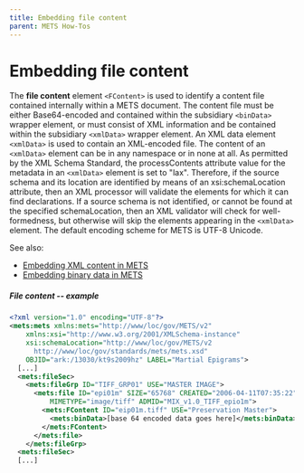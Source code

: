 ```yaml
---
title: Embedding file content
parent: METS How-Tos
---
```

# Embedding file content

The **file content** element `<FContent>` is used to identify a content file contained internally within a METS document. The content file must be either Base64-encoded and contained within the subsidiary `<binData>` wrapper element, or must consist of XML information and be contained within the subsidiary `<xmlData>` wrapper element. An XML data element `<xmlData>` is used to contain an XML-encoded file. The content of an `<xmlData>` element can be in any namespace or in none at all. As permitted by the XML Schema Standard, the processContents attribute value for the metadata in an `<xmlData>` element is set to "lax".  Therefore, if the source schema and its location are identified by means of an xsi:schemaLocation attribute, then an XML processor will validate the elements for which it can find declarations. If a source schema is not identified, or cannot be found at the specified schemaLocation, then an XML validator will check for well-formedness, but otherwise will skip the elements appearing in the `<xmlData>` element. The default encoding scheme for METS is UTF-8 Unicode.

See also:

* [Embedding XML content in METS](xmlData.md)
* [Embedding binary data in METS](binData.md)

##### File content -- example

```xml
<?xml version="1.0" encoding="UTF-8"?>
<mets:mets xmlns:mets="http://www/loc/gov/METS/v2"
    xmlns:xsi="http://www.w3.org/2001/XMLSchema-instance"
    xsi:schemaLocation="http://www/loc/gov/METS/v2
      http://www/loc/gov/standards/mets/mets.xsd"
    OBJID="ark:/13030/kt9s2009hz" LABEL="Martial Epigrams">
  [...]
  <mets:fileSec>
    <mets:fileGrp ID="TIFF_GRP01" USE="MASTER IMAGE">
      <mets:file ID="epi01m" SIZE="65768" CREATED="2006-04-11T07:35:22"
          MIMETYPE="image/tiff" ADMID="MIX_v1.0_TIFF_epio1m">
        <mets:FContent ID="eip01m.tiff" USE="Preservation Master">
          <mets:binData>[base 64 encoded data goes here]</mets:binData>
        </mets:FContent>
      </mets:file>
    </mets:fileGrp>
  <mets:fileSec>
  [...]
```
